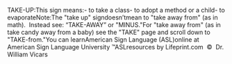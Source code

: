 TAKE-UP:This sign means:-
  to take a class-
  to adopt a method or a child-
  to evaporateNote:The "take up" signdoesn’tmean to "take away from" 
			(as in math).  Instead see: “TAKE-AWAY” 
			or "MINUS."For "take away from" (as in take candy away from a baby) see the "TAKE" 
			page and scroll down to "TAKE-from."You can learnAmerican Sign Language (ASL)online at American Sign Language University ™ASLresources by Lifeprint.com  ©  Dr. William Vicars